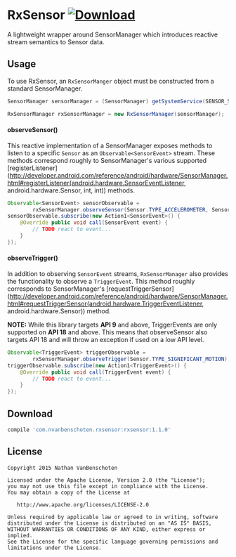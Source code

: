 # RxSensor [ ![Download](https://api.bintray.com/packages/nvanbenschoten/maven/rxsensor/images/download.svg) ](https://bintray.com/nvanbenschoten/maven/rxsensor/_latestVersion)
A lightweight wrapper around SensorManager which introduces reactive stream semantics to Sensor data.

## Usage

To use RxSensor, an `RxSensorManger` object must be constructed from a standard SensorManager.

```java
SensorManager sensorManager = (SensorManager) getSystemService(SENSOR_SERVICE);

RxSensorManager rxSensorManager = new RxSensorManager(sensorManager);
```

#### observeSensor()

This reactive implementation of a SensorManager exposes methods to listen to a specific `Sensor`
as an `Observable<SensorEvent>` stream. These methods correspond roughly to SensorManager's various
supported [registerListener](http://developer.android.com/reference/android/hardware/SensorManager.html#registerListener(android.hardware.SensorEventListener, android.hardware.Sensor, int, int))
methods.

```java
Observable<SensorEvent> sensorObservable =
        rxSensorManager.observeSensor(Sensor.TYPE_ACCELEROMETER, SensorManager.SENSOR_DELAY_NORMAL);
sensorObservable.subscribe(new Action1<SensorEvent>() {
    @Override public void call(SensorEvent event) {
        // TODO react to event...
    }
});
```

#### observeTrigger()

In addition to observing `SensorEvent` streams, `RxSensorManager` also provides the functionality to
observe a `TriggerEvent`. This method roughly corresponds to SensorManager's
[requestTriggerSensor](http://developer.android.com/reference/android/hardware/SensorManager.html#requestTriggerSensor(android.hardware.TriggerEventListener, android.hardware.Sensor))
method.

**NOTE:** While this library targets **API 9** and above, TriggerEvents are only supported on
**API 18** and above. This means that observeSensor also targets API 18 and will throw an exception
if used on a low API level.

```java
Observable<TriggerEvent> triggerObservable =
        rxSensorManager.observeTrigger(Sensor.TYPE_SIGNIFICANT_MOTION);
triggerObservable.subscribe(new Action1<TriggerEvent>() {
    @Override public void call(TriggerEvent event) {
        // TODO react to event...
    }
});
```

## Download

```groovy
compile 'com.nvanbenschoten.rxsensor:rxsensor:1.1.0'
```

## License

    Copyright 2015 Nathan VanBenschoten

    Licensed under the Apache License, Version 2.0 (the "License");
    you may not use this file except in compliance with the License.
    You may obtain a copy of the License at

       http://www.apache.org/licenses/LICENSE-2.0

    Unless required by applicable law or agreed to in writing, software
    distributed under the License is distributed on an "AS IS" BASIS,
    WITHOUT WARRANTIES OR CONDITIONS OF ANY KIND, either express or implied.
    See the License for the specific language governing permissions and
    limitations under the License.